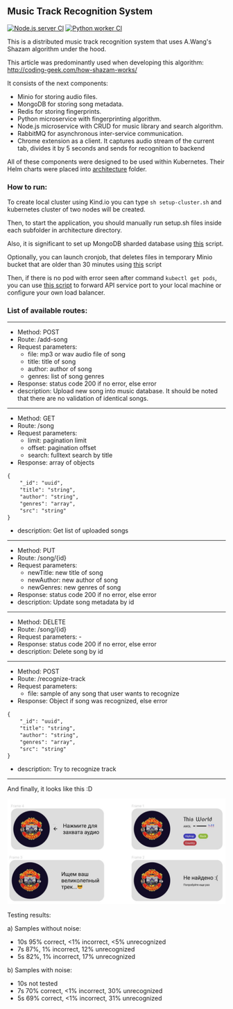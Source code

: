 ## Music Track Recognition System
[![Node.js server CI](https://github.com/Sergey-Baranenkov/audio-recognition-system/actions/workflows/nodejs-workflow.yml/badge.svg)](https://github.com/Sergey-Baranenkov/audio-recognition-system/actions/workflows/nodejs-workflow.yml)
[![Python worker CI](https://github.com/Sergey-Baranenkov/audio-recognition-system/actions/workflows/python-workflow.yml/badge.svg)](https://github.com/Sergey-Baranenkov/audio-recognition-system/actions/workflows/python-workflow.yml)

This is a distributed music track recognition system 
that uses A.Wang's Shazam algorithm under the hood.

This article was predominantly used when developing this algorithm:
http://coding-geek.com/how-shazam-works/

It consists of the next components:

- Minio for storing audio files.
- MongoDB for storing song metadata.
- Redis for storing fingerprints.
- Python microservice with fingerprinting algorithm.
- Node.js microservice with CRUD for music library and search algorithm.
- RabbitMQ for asynchronous inter-service communication.
- Chrome extension as a client.
It captures audio stream of the current tab, divides it by 5 seconds 
and sends for recognition to backend

All of these components were designed to be used within Kubernetes. Their Helm
charts were placed into [architecture](architecture) folder.

### How to run:

To create local cluster using Kind.io you can type `sh setup-cluster.sh`
and kubernetes cluster of two nodes will be created.

Then, to start the application, you should manually 
run setup.sh files inside each subfolder in architecture directory.

Also, it is significant to set up MongoDB sharded database using
[this](architecture/mongo/create-database.sh) script.

Optionally, you can launch cronjob, that deletes files in temporary
Minio bucket that are older than 30 minutes using [this](architecture/minio/create-bucket-ttl-cronjob.sh) script

Then, if there is no pod with error seen after command `kubectl get pods`, you can use
[this script](architecture/minio/create-bucket-ttl-cronjob.sh) to forward API service port to your local machine
or configure your own load balancer.

### List of available routes:

---
* Method: POST
* Route: /add-song
* Request parameters:
  * file: mp3 or wav audio file of song
  * title: title of song
  * author: author of song
  * genres: list of song genres
* Response: status code 200 if no error, else error
* description: Upload new song into music database. 
It should be noted that there are no validation of identical songs.
---
* Method: GET
* Route: /song
* Request parameters:
    * limit: pagination limit
    * offset: pagination offset
    * search: fulltext search by title
* Response: array of objects 
```
{
    "_id": "uuid",
    "title": "string",
    "author": "string",
    "genres": "array",
    "src": "string"
}
```
* description: Get list of uploaded songs
---
* Method: PUT
* Route: /song/{id}
* Request parameters:
    * newTitle: new title of song
    * newAuthor: new author of song
    * newGenres: new genres of song
* Response: status code 200 if no error, else error
* description: Update song metadata by id
---
* Method: DELETE
* Route: /song/{id}
* Request parameters: -
* Response: status code 200 if no error, else error
* description: Delete song by id
---
* Method: POST
* Route: /recognize-track
* Request parameters:
  * file: sample of any song that user wants to recognize
* Response: Object if song was recognized, else error
```
{
    "_id": "uuid",
    "title": "string",
    "author": "string",
    "genres": "array",
    "src": "string"
}
```
* description: Try to recognize track
---

And finally, it looks like this :D

![](extension-design.png)

Testing results:

a) Samples without noise:
  - 10s 95% correct, <1% incorrect, <5% unrecognized
  - 7s 87%, 1% incorrect, 12% unrecognized
  - 5s 82%, 1% incorrect, 17% unrecognized

b) Samples with noise:
  - 10s not tested
  - 7s 70% correct, <1% incorrect, 30% unrecognized
  - 5s 69% correct, <1% incorrect, 31% unrecognized

